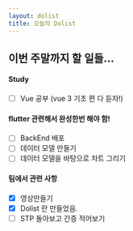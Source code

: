 ```yaml
---
layout: dolist
title: 오늘의 Dolist
---
```


## 이번 주말까지 할 일들...

#### Study

- [ ] Vue 공부 (vue 3 기초 편 다 듣자!)  

#### flutter 관련해서 완성한번 해야 함!

- [ ] BackEnd 배포
- [ ] 데이터 모델 만들기
- [ ] 데이터 모델을 바탕으로 차트 그리기

#### 팀에서 관련 사항

- [x] 영상만들기
- [x] Dolist 란 만들었음.
- [ ] STP 돌아보고 간증 적어보기
